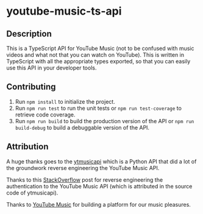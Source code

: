 # youtube-music-ts-api

Description
----
This is a TypeScript API for YouTube Music (not to be confused with music videos and what not that you can watch on YouTube). This is written in TypeScript with all the appropriate types exported, so that you can easily use this API in your developer tools.

Contributing
----
1. Run `npm install` to initialize the project.
1. Run `npm run test` to run the unit tests or `npm run test-coverage` to retrieve code coverage.
1. Run `npm run build` to build the production version of the API or `npm run build-debug` to build a debuggable version of the API.

Attribution
----
A huge thanks goes to the [ytmusicapi](https://github.com/sigma67/ytmusicapi) which is a Python API that did a lot of the groundwork reverse engineering the YouTube Music API.

Thanks to this [StackOverflow](https://stackoverflow.com/a/32065323/5726546) post for reverse engineering the authentication to the YouTube Music API (which is attributed in the source code of ytmusicapi).

Thanks to [YouTube Music](https://music.youtube.com/) for building a platform for our music pleasures.
